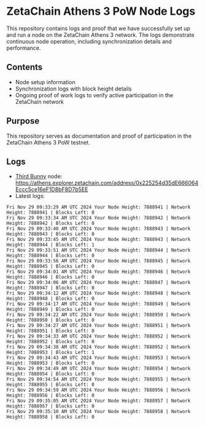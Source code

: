 # ZetaChain Athens 3 PoW Node Logs
This repository contains logs and proof that we have successfully set up and run a node on the ZetaChain Athens 3 network. The logs demonstrate continuous node operation, including synchronization details and performance.

## Contents
- Node setup information
- Synchronization logs with block height details
- Ongoing proof of work logs to verify active participation in the ZetaChain network

## Purpose
This repository serves as documentation and proof of participation in the ZetaChain Athens 3 PoW testnet.

## Logs

- [Third Bunny](https://thirdbunny.xyz/) node: https://athens.explorer.zetachain.com/address/0x225254d35dE666064Eccc5ce16eF1D8bF8D7b5EE
- Latest logs:
```
Fri Nov 29 09:33:29 AM UTC 2024 Your Node Height: 7888941 | Network Height: 7888941 | Blocks Left: 0
Fri Nov 29 09:33:34 AM UTC 2024 Your Node Height: 7888942 | Network Height: 7888942 | Blocks Left: 0
Fri Nov 29 09:33:40 AM UTC 2024 Your Node Height: 7888943 | Network Height: 7888943 | Blocks Left: 0
Fri Nov 29 09:33:45 AM UTC 2024 Your Node Height: 7888943 | Network Height: 7888944 | Blocks Left: 1
Fri Nov 29 09:33:51 AM UTC 2024 Your Node Height: 7888944 | Network Height: 7888944 | Blocks Left: 0
Fri Nov 29 09:33:56 AM UTC 2024 Your Node Height: 7888945 | Network Height: 7888945 | Blocks Left: 0
Fri Nov 29 09:34:01 AM UTC 2024 Your Node Height: 7888946 | Network Height: 7888946 | Blocks Left: 0
Fri Nov 29 09:34:06 AM UTC 2024 Your Node Height: 7888947 | Network Height: 7888947 | Blocks Left: 0
Fri Nov 29 09:34:12 AM UTC 2024 Your Node Height: 7888948 | Network Height: 7888948 | Blocks Left: 0
Fri Nov 29 09:34:17 AM UTC 2024 Your Node Height: 7888949 | Network Height: 7888949 | Blocks Left: 0
Fri Nov 29 09:34:22 AM UTC 2024 Your Node Height: 7888950 | Network Height: 7888950 | Blocks Left: 0
Fri Nov 29 09:34:27 AM UTC 2024 Your Node Height: 7888951 | Network Height: 7888951 | Blocks Left: 0
Fri Nov 29 09:34:33 AM UTC 2024 Your Node Height: 7888952 | Network Height: 7888952 | Blocks Left: 0
Fri Nov 29 09:34:38 AM UTC 2024 Your Node Height: 7888952 | Network Height: 7888953 | Blocks Left: 1
Fri Nov 29 09:34:43 AM UTC 2024 Your Node Height: 7888953 | Network Height: 7888953 | Blocks Left: 0
Fri Nov 29 09:34:49 AM UTC 2024 Your Node Height: 7888954 | Network Height: 7888954 | Blocks Left: 0
Fri Nov 29 09:34:54 AM UTC 2024 Your Node Height: 7888955 | Network Height: 7888955 | Blocks Left: 0
Fri Nov 29 09:34:59 AM UTC 2024 Your Node Height: 7888956 | Network Height: 7888956 | Blocks Left: 0
Fri Nov 29 09:35:05 AM UTC 2024 Your Node Height: 7888957 | Network Height: 7888957 | Blocks Left: 0
Fri Nov 29 09:35:10 AM UTC 2024 Your Node Height: 7888958 | Network Height: 7888958 | Blocks Left: 0
```
